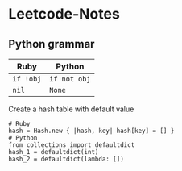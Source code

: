 # Leetcode-Notes

## Python grammar
| Ruby | Python |
| ----- | ----- |
|  `if !obj` | `if not obj`|
| `nil` | `None`|


Create a hash table with default value
```
# Ruby
hash = Hash.new { |hash, key| hash[key] = [] }
# Python
from collections import defaultdict
hash_1 = defaultdict(int)
hash_2 = defaultdict(lambda: [])
